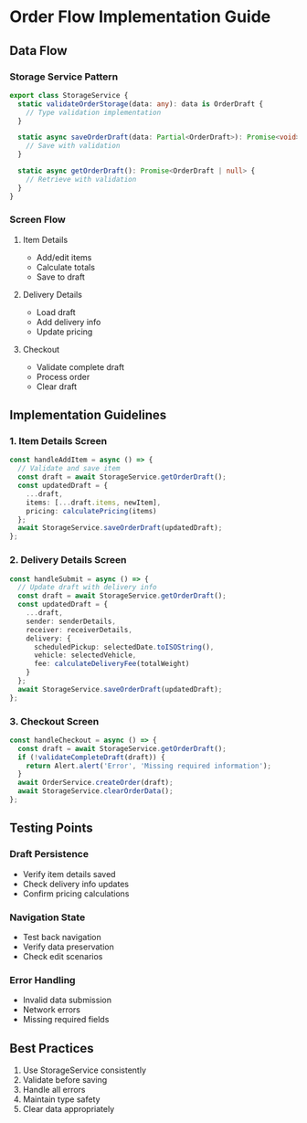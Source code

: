 # Order Flow Implementation Guide

## Data Flow

### Storage Service Pattern
```typescript
export class StorageService {
  static validateOrderStorage(data: any): data is OrderDraft {
    // Type validation implementation
  }

  static async saveOrderDraft(data: Partial<OrderDraft>): Promise<void> {
    // Save with validation
  }

  static async getOrderDraft(): Promise<OrderDraft | null> {
    // Retrieve with validation
  }
}
```

### Screen Flow
1. Item Details
   - Add/edit items
   - Calculate totals
   - Save to draft

2. Delivery Details
   - Load draft
   - Add delivery info
   - Update pricing

3. Checkout
   - Validate complete draft
   - Process order
   - Clear draft

## Implementation Guidelines

### 1. Item Details Screen
```typescript
const handleAddItem = async () => {
  // Validate and save item
  const draft = await StorageService.getOrderDraft();
  const updatedDraft = {
    ...draft,
    items: [...draft.items, newItem],
    pricing: calculatePricing(items)
  };
  await StorageService.saveOrderDraft(updatedDraft);
};
```

### 2. Delivery Details Screen
```typescript
const handleSubmit = async () => {
  // Update draft with delivery info
  const draft = await StorageService.getOrderDraft();
  const updatedDraft = {
    ...draft,
    sender: senderDetails,
    receiver: receiverDetails,
    delivery: {
      scheduledPickup: selectedDate.toISOString(),
      vehicle: selectedVehicle,
      fee: calculateDeliveryFee(totalWeight)
    }
  };
  await StorageService.saveOrderDraft(updatedDraft);
};
```

### 3. Checkout Screen
```typescript
const handleCheckout = async () => {
  const draft = await StorageService.getOrderDraft();
  if (!validateCompleteDraft(draft)) {
    return Alert.alert('Error', 'Missing required information');
  }
  await OrderService.createOrder(draft);
  await StorageService.clearOrderData();
};
```

## Testing Points

### Draft Persistence
- Verify item details saved
- Check delivery info updates
- Confirm pricing calculations

### Navigation State
- Test back navigation
- Verify data preservation
- Check edit scenarios

### Error Handling
- Invalid data submission
- Network errors
- Missing required fields

## Best Practices
1. Use StorageService consistently
2. Validate before saving
3. Handle all errors
4. Maintain type safety
5. Clear data appropriately
